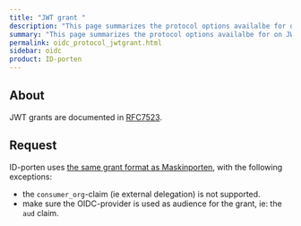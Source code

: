 ```yaml
---
title: "JWT grant "
description: "This page summarizes the protocol options availalbe for on JWT grants on the /token endpoint for OIDC provider"
summary: "This page summarizes the protocol options availalbe for on JWT grants on the /token endpoint for OIDC provider"
permalink: oidc_protocol_jwtgrant.html
sidebar: oidc
product: ID-porten
---
```


## About

JWT grants are documented in [RFC7523](https://tools.ietf.org/html/rfc7523).

## Request

ID-porten uses [the same grant format as Maskinporten](maskinporten_protocol_jwtgrant.html), with the following exceptions:
- the `consumer_org`-claim (ie external delegation) is not supported.
-  make sure the OIDC-provider is used as audience for the grant, ie: the `aud` claim.
